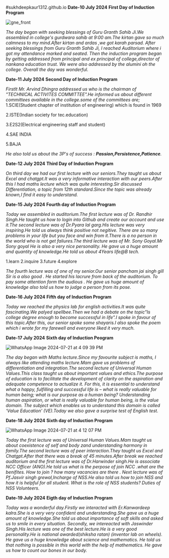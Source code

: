 #sukhdeepkaur1312.github.io
**Date-10 July 2024**
**First Day of Induction Program**

![gne_front](https://github.com/user-attachments/assets/7832c6ab-e3b5-434a-a09b-c30d89085690)

_The day began with seeking blessings of Guru Granth Sahib Ji.We assembled in college's gurdwara sahib at 9:00 am.The kirtan gave so much calmness to my mind.After kirtan and ardas ,we got karah parsad._
_After seeking blessings from Guru Granth Sahib Ji, I reached Auditorium where i got my attendance marked and seated. Then the induction program began by getting addressed from principal and ex principal of college,director of nankana education trust. We were also addressed by the alumini oh the college. Overall the day was wonderful._

**Date-11 July 2024**
**Second Day of Induction Program** 

_Firstlt Mr. Arvind Dhingra addressed us who is the chairman of "TECHNICAL ACTIVITES COMMITTEE".He informed us about different committees available in the college.some of the committees are;_
1.SCIE(Student chapter of institution of engineering) which is found in 1969

2.ISTE(Indian society for tec.education)

3.E2S2(Electrical engineering staff and student)

4.SAE INDIA

5.BAJA

_He also told us about the 3P's of success : **Passion,Persistence,Patience**._

**Date-12 July 2024**
**Third Day of Induction Program**

_On third day we had our first lecture with our seniors.They taught us about Excel and chatgpt.It was a very informative interaction with  our peers.After this I had maths lecture which was quite interesting.Sir discussed Differentiation, a topic from 12th standard.Since the topic was already known,I find it easy to understand._

**Date-15 July 2024**
**Fourth day of Induction Program**

_Today we assembled in auditorium.The first lecture was of Dr. Randhir Singh.He taught us how to login into Github and create our account and use it.The second lecture was of Dr.Pyara lal garg.His lecture was very inspiring.He told us always think positive not negitive. There are so many problems in your life but you face and win from it.There is a no person in the world who is not get faliures.The third lecture was of Mr. Sony Goyal.Mr Sony goyal He is also a very nice personality. He gave us a huge amount and quantity of knowledge.He told us about 4Years life@B tech._

1.learn
2.inquire
3.future
4.explore

_The fourth lecture was of one of my senior.Our senior pancham jai singh gill Sir is a also good . He started his lacrure from back of the auditorium. To pay some attention form the audious . He gave us huge amount of knowledge also told us how to judge a person from its pose._

**Date-16 July 2024**
**Fifth day of Induction Program**

_Today we reached the physics lab for  english activities.It was quite fascinating.We palyed spellbee.Then we had a debate on the topic"Is college degree enough to become successful in life".I spoke in favour of this topic.After this, our senior spoke some shayaris.I also spoke the poem which i wrote for my farewell and everyone liked it very much._

**Date-17 July 2024**
**Sixth day of Induction Peogram**

![WhatsApp Image 2024-07-21 at 4 09 39 PM](https://github.com/user-attachments/assets/a270a7f0-d2d7-49d1-9128-12ff168fa714)

_The day began with Maths lecture.Since my favourite subject is maths, I always like attending maths lecture.Mam gave us problems of differentiation and integration.The second lecture of Universal Human Values.This class taught us about important values and ethics.The purpose of education is to facilitate the development of clarity on the aspiration and adequate competence to actualize it. For this, it is essential to understand what a happy, fulfilling and successful life is – what is really valuable for human being; what is our purpose as a human being? Understanding human aspiration, or what is really valuable for human being, is the value domain. The subject which enables us to understand this domain is called ‘Value Education’ (VE).Today we also gave a surprise test of English test._

**Date-18 July 2024**
**Sixth day of Induction Program**

![WhatsApp Image 2024-07-21 at 4 12 07 PM](https://github.com/user-attachments/assets/77ebe782-c84a-40d1-b6a2-292707349a21)

_Today the first lecture was of Universal Human Values.Mam taught us about coexistence of self and body zand understanding harmony in family.The second lecture was of peer interaction.They taught us Excel and Chatgpt.After that there was a break of 45 minutes.After break we reached auditorium and the first lecture was of Dr.Harwinder singh.He is associate NCC Officer (ANO).He told us what is the perpose of join NCC .what are the benifites. How to join ? how many vacancies are there . Next lecture was of Pf.Jasvir singh grewal,Incharge of NSS.He also told us how to join NSS and how it is helpful for all student. What is the role of NSS students? Duties of NSS Volunteers._

**Date-19 July 2024**
**Eigth day of Induction Program**

_Today was a wonderful day.Firstly we interacted with Er.Kanwardeep kalra.She is a very very confident and understanding.She gave us a huge amount of knowledge.She told us about importance of soft skills and asked us to smile in every situation._
_Secondly, we intereacted with Jaswinder Singh.His lecture was one of the best lecture.He is a very good personality.He is national awarded(shiksha ratan) (inventor lab on wheels). He gave us a huge knowledge about science and mathematics. He told us that nothing is possible in this world with the help of mathematics. He gave us how to count our bones in our body._



